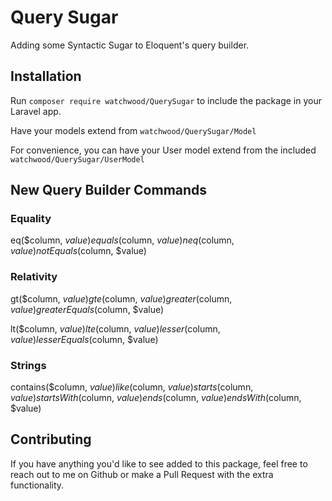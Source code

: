 # Query Sugar

Adding some Syntactic Sugar to Eloquent's query builder.

## Installation

Run `composer require watchwood/QuerySugar` to include the package in your Laravel app.

Have your models extend from `watchwood/QuerySugar/Model`

For convenience, you can have your User model extend from the included `watchwood/QuerySugar/UserModel`

## New Query Builder Commands

### Equality

eq($column, $value)
equals($column, $value)
neq($column, $value)
notEquals($column, $value)

### Relativity

gt($column, $value)
gte($column, $value)
greater($column, $value)
greaterEquals($column, $value)

lt($column, $value)
lte($column, $value)
lesser($column, $value)
lesserEquals($column, $value)


### Strings

contains($column, $value)
like($column, $value)
starts($column, $value)
startsWith($column, $value)
ends($column, $value)
endsWith($column, $value)

## Contributing

If you have anything you'd like to see added to this package, feel free to reach 
out to me on Github or make a Pull Request with the extra functionality.